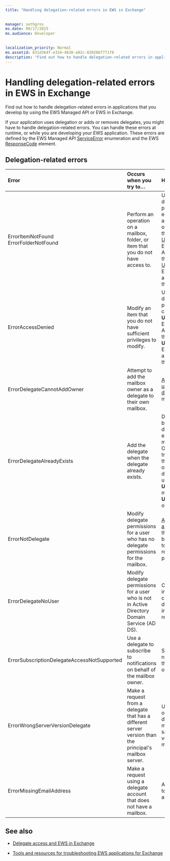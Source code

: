 ```yaml
---
title: "Handling delegation-related errors in EWS in Exchange"
 
 
manager: sethgros
ms.date: 09/17/2015
ms.audience: Developer
 
 
localization_priority: Normal
ms.assetid: 631d364f-e324-4838-a92c-820286f771f8
description: "Find out how to handle delegation-related errors in applications that you develop by using the EWS Managed API or EWS in Exchange."
---
```


# Handling delegation-related errors in EWS in Exchange

Find out how to handle delegation-related errors in applications that you develop by using the EWS Managed API or EWS in Exchange.
  
If your application uses delegation or adds or removes delegates, you might have to handle delegation-related errors. You can handle these errors at runtime, or while you are developing your EWS application. These errors are defined by the EWS Managed API [ServiceError](https://msdn.microsoft.com/library/microsoft.exchange.webservices.data.serviceerror%28v=exchg.80%29.aspx) enumeration and the EWS [ResponseCode](https://msdn.microsoft.com/library/4b84d670-74c9-4d6d-84e7-f0a9f76f0d93%28Office.15%29.aspx) element. 
  
## Delegation-related errors

|**Error**|**Occurs when you try to…**|**Handle it by…**|
|:-----|:-----|:-----|
|ErrorItemNotFound  <br/> ErrorFolderNotFound  <br/> |Perform an operation on a mailbox, folder, or item that you do not have access to.  <br/> |Updating the delegate's permissions to enable them to access the folder or item by calling the [UpdateDelegates](https://msdn.microsoft.com/library/microsoft.exchange.webservices.data.exchangeservice.updatedelegates%28v=exchg.80%29.aspx) EWS Managed API method or the [UpdateDelegate](https://msdn.microsoft.com/library/03f618ac-ad1a-4772-9b81-c5bb0f12d6ab%28Office.15%29.aspx) EWS operation, and then retrying the request.  <br/> |
|ErrorAccessDenied  <br/> |Modify an item that you do not have sufficient privileges to modify.  <br/> |Updating your delegate permissions by calling the **UpdateDelegate** EWS Managed API method or the **UpdateDelegate** EWS operation, and then retrying the request.  <br/> |
|ErrorDelegateCannotAddOwner  <br/> |Attempt to add the mailbox owner as a delegate to their own mailbox.  <br/> |[Adding a different user as a delegate](how-to-add-and-remove-delegates-by-using-ews-in-exchange.md), not the mailbox owner.  <br/> |
|ErrorDelegateAlreadyExists  <br/> |Add the delegate when the delegate already exists.  <br/> |Doing nothing, because the delegate already exists for the mailbox owner. Or, if you're trying to change the permissions of an existing delegate, then use the **UpdateDelegates** method or the **UpdateDelegate** operation.  <br/> |
|ErrorNotDelegate  <br/> |Modify delegate permissions for a user who has no delegate permissions for the mailbox.  <br/> |[Adding the user as a delegate](how-to-add-and-remove-delegates-by-using-ews-in-exchange.md) for the mailbox before attempting to update or remove their permissions.  <br/> |
|ErrorDelegateNoUser  <br/> |Modify delegate permissions for a user who is not in Active Directory Domain Service (AD DS).  <br/> |Creating the user in AD DS, or correcting the delegate information in the request.  <br/> |
|ErrorSubscriptionDelegateAccessNotSupported  <br/> |Use a delegate to subscribe to notifications on behalf of the mailbox owner.  <br/> |Subscribing to notifications as the mailbox owner.  <br/> |
|ErrorWrongServerVersionDelegate  <br/> |Make a request from a delegate that has a different server version than the principal's mailbox server.  <br/> |Using a delegate or adding a delegate whose mailbox has the same server version as the mailbox owner.  <br/> |
|ErrorMissingEmailAddress  <br/> |Make a request using a delegate account that does not have a mailbox.  <br/> |Adding a mailbox to the delegate's account.  <br/> |
   
## See also


- [Delegate access and EWS in Exchange](delegate-access-and-ews-in-exchange.md)
    
- [Tools and resources for troubleshooting EWS applications for Exchange](tools-and-resources-for-troubleshooting-ews-applications-for-exchange.md)
    

